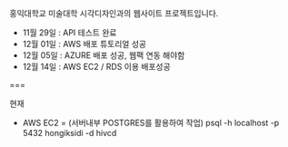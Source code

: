 홍익대학교 미술대학 시각디자인과의 웹사이트 프로젝트입니다.

- 11월 29일 : API 테스트 완료
- 12월 01일 : AWS 배포 튜토리얼 성공
- 12월 05일 : AZURE 배포 성공, 웹팩 연동 해야함
- 12월 14일 : AWS EC2 / RDS 이용 배포성공


===

현재
- AWS EC2 = (서버내부 POSTGRES를 활용하여 작업)
psql -h localhost -p 5432 hongiksidi -d hivcd
